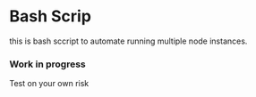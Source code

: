# Bash Scrip

this is bash sccript to automate running multiple node instances.

### Work in progress
Test on your own risk